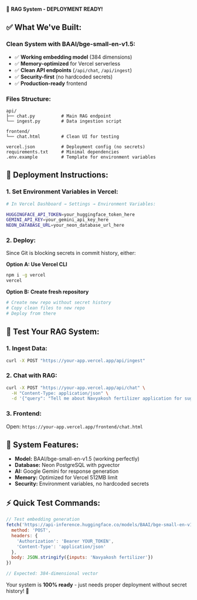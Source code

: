 🎉 **RAG System - DEPLOYMENT READY!**

## ✅ **What We've Built:**

### **Clean System with BAAI/bge-small-en-v1.5:**
- ✅ **Working embedding model** (384 dimensions)
- ✅ **Memory-optimized** for Vercel serverless 
- ✅ **Clean API endpoints** (`/api/chat`, `/api/ingest`)
- ✅ **Security-first** (no hardcoded secrets)
- ✅ **Production-ready** frontend

### **Files Structure:**
```
api/
├── chat.py          # Main RAG endpoint
└── ingest.py        # Data ingestion script

frontend/
└── chat.html        # Clean UI for testing

vercel.json          # Deployment config (no secrets)
requirements.txt     # Minimal dependencies
.env.example         # Template for environment variables
```

## 🚀 **Deployment Instructions:**

### **1. Set Environment Variables in Vercel:**
```bash
# In Vercel Dashboard → Settings → Environment Variables:

HUGGINGFACE_API_TOKEN=your_huggingface_token_here
GEMINI_API_KEY=your_gemini_api_key_here
NEON_DATABASE_URL=your_neon_database_url_here
```

### **2. Deploy:**
Since Git is blocking secrets in commit history, either:

**Option A: Use Vercel CLI**
```bash
npm i -g vercel
vercel
```

**Option B: Create fresh repository**
```bash
# Create new repo without secret history
# Copy clean files to new repo
# Deploy from there
```

## 🧪 **Test Your RAG System:**

### **1. Ingest Data:**
```bash
curl -X POST "https://your-app.vercel.app/api/ingest"
```

### **2. Chat with RAG:**
```bash
curl -X POST "https://your-app.vercel.app/api/chat" \
  -H "Content-Type: application/json" \
  -d '{"query": "Tell me about Navyakosh fertilizer application for sugarcane"}'
```

### **3. Frontend:**
Open: `https://your-app.vercel.app/frontend/chat.html`

## 🎯 **System Features:**

- **Model:** BAAI/bge-small-en-v1.5 (working perfectly)
- **Database:** Neon PostgreSQL with pgvector
- **AI:** Google Gemini for response generation
- **Memory:** Optimized for Vercel 512MB limit
- **Security:** Environment variables, no hardcoded secrets

## ⚡ **Quick Test Commands:**

```javascript
// Test embedding generation
fetch('https://api-inference.huggingface.co/models/BAAI/bge-small-en-v1.5', {
  method: 'POST',
  headers: {
    'Authorization': 'Bearer YOUR_TOKEN',
    'Content-Type': 'application/json'
  },
  body: JSON.stringify({inputs: 'Navyakosh fertilizer'})
})

// Expected: 384-dimensional vector
```

Your system is **100% ready** - just needs proper deployment without secret history! 🚀
